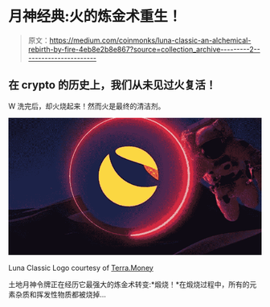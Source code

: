 # 月神经典:火的炼金术重生！

> 原文：<https://medium.com/coinmonks/luna-classic-an-alchemical-rebirth-by-fire-4eb8e2b8e867?source=collection_archive---------2----------------------->

## 在 crypto 的历史上，我们从未见过火复活！

W 洗完后，却火烧起来！然而火是最终的清洁剂。

![](img/4fcc1b36974df99ca0e589c486c0eb63.png)

Luna Classic Logo courtesy of [Terra.Money](https://www.terra.money/)

土地月神令牌正在经历它最强大的炼金术转变:*煅烧！*在煅烧过程中，所有的元素杂质和挥发性物质都被烧掉…
